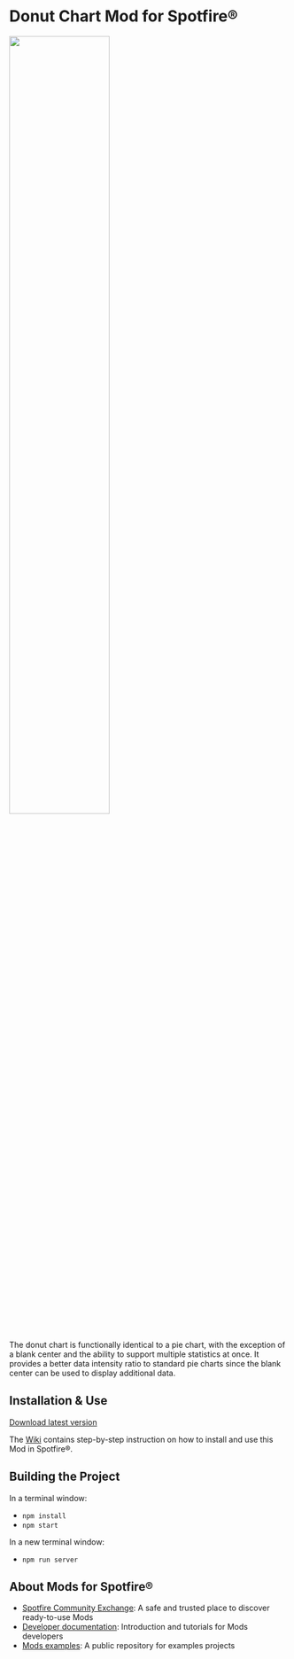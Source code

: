 # Donut Chart Mod for Spotfire®

<img src="assets/donut.png" width="60%"/>

The donut chart is functionally identical to a pie chart, with the exception of a blank center and the ability to support multiple statistics at once. It provides a better data intensity ratio to standard pie charts since the blank center can be used to display additional data.

## Installation & Use

[Download latest version](https://github.com/spotfiresoftware/spotfire-mod-donut/releases)

The [Wiki](https://github.com/spotfiresoftware/spotfire-mod-donut/wiki) contains step-by-step instruction on how to install and use this Mod in Spotfire®.

## Building the Project

In a terminal window:
- `npm install`
- `npm start`

In a new terminal window:
- `npm run server`

## About Mods for Spotfire®
-   [Spotfire Community Exchange](https://community.spotfire.com/files/): A safe and trusted place to discover ready-to-use Mods
-   [Developer documentation](https://spotfiresoftware.github.io/spotfire-mods/docs/): Introduction and tutorials for Mods developers
-   [Mods examples](https://github.com/TIBCOSoftware/spotfire-mods/): A public repository for examples projects
